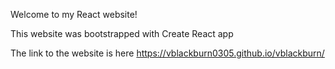Welcome to my React website!

This website was bootstrapped with Create React app

The link to the website is here https://vblackburn0305.github.io/vblackburn/
